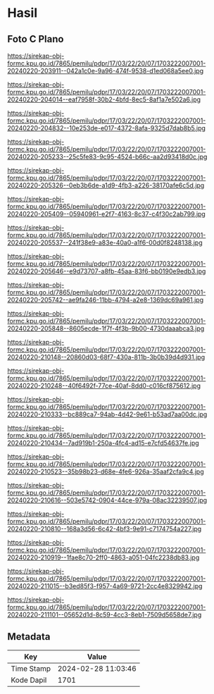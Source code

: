 # Hasil

## Foto C Plano

https://sirekap-obj-formc.kpu.go.id/7865/pemilu/pdpr/17/03/22/20/07/1703222007001-20240220-203911--042a1c0e-9a96-474f-9538-d1ed068a5ee0.jpg

https://sirekap-obj-formc.kpu.go.id/7865/pemilu/pdpr/17/03/22/20/07/1703222007001-20240220-204014--eaf7958f-30b2-4bfd-8ec5-8af1a7e502a6.jpg

https://sirekap-obj-formc.kpu.go.id/7865/pemilu/pdpr/17/03/22/20/07/1703222007001-20240220-204832--10e253de-e017-4372-8afa-9325d7dab8b5.jpg

https://sirekap-obj-formc.kpu.go.id/7865/pemilu/pdpr/17/03/22/20/07/1703222007001-20240220-205233--25c5fe83-9c95-4524-b66c-aa2d93418d0c.jpg

https://sirekap-obj-formc.kpu.go.id/7865/pemilu/pdpr/17/03/22/20/07/1703222007001-20240220-205326--0eb3b6de-a1d9-4fb3-a226-38170afe6c5d.jpg

https://sirekap-obj-formc.kpu.go.id/7865/pemilu/pdpr/17/03/22/20/07/1703222007001-20240220-205409--05940961-e2f7-4163-8c37-c4f30c2ab799.jpg

https://sirekap-obj-formc.kpu.go.id/7865/pemilu/pdpr/17/03/22/20/07/1703222007001-20240220-205537--241f38e9-a83e-40a0-a1f6-00d0f8248138.jpg

https://sirekap-obj-formc.kpu.go.id/7865/pemilu/pdpr/17/03/22/20/07/1703222007001-20240220-205646--e9d73707-a8fb-45aa-83f6-bb0190e9edb3.jpg

https://sirekap-obj-formc.kpu.go.id/7865/pemilu/pdpr/17/03/22/20/07/1703222007001-20240220-205742--ae9fa246-11bb-4794-a2e8-1369dc69a961.jpg

https://sirekap-obj-formc.kpu.go.id/7865/pemilu/pdpr/17/03/22/20/07/1703222007001-20240220-205848--8605ecde-1f7f-4f3b-9b00-4730daaabca3.jpg

https://sirekap-obj-formc.kpu.go.id/7865/pemilu/pdpr/17/03/22/20/07/1703222007001-20240220-210148--20860d03-68f7-430a-811b-3b0b39d4d931.jpg

https://sirekap-obj-formc.kpu.go.id/7865/pemilu/pdpr/17/03/22/20/07/1703222007001-20240220-210248--40f6492f-77ce-40af-8dd0-c016cf875612.jpg

https://sirekap-obj-formc.kpu.go.id/7865/pemilu/pdpr/17/03/22/20/07/1703222007001-20240220-210333--bc889ca7-94ab-4d42-9e61-b53ad7aa00dc.jpg

https://sirekap-obj-formc.kpu.go.id/7865/pemilu/pdpr/17/03/22/20/07/1703222007001-20240220-210434--7ad919b1-250a-4fc4-ad15-e7cfd54637fe.jpg

https://sirekap-obj-formc.kpu.go.id/7865/pemilu/pdpr/17/03/22/20/07/1703222007001-20240220-210523--35b98b23-d68e-4fe6-926a-35aaf2cfa9c4.jpg

https://sirekap-obj-formc.kpu.go.id/7865/pemilu/pdpr/17/03/22/20/07/1703222007001-20240220-210616--503e5742-0904-44ce-979a-08ac32239507.jpg

https://sirekap-obj-formc.kpu.go.id/7865/pemilu/pdpr/17/03/22/20/07/1703222007001-20240220-210810--168a3d56-6c42-4bf3-9e91-c7174754a227.jpg

https://sirekap-obj-formc.kpu.go.id/7865/pemilu/pdpr/17/03/22/20/07/1703222007001-20240220-210919--1fae8c70-2ff0-4863-a051-04fc2238db83.jpg

https://sirekap-obj-formc.kpu.go.id/7865/pemilu/pdpr/17/03/22/20/07/1703222007001-20240220-211015--b3ed85f3-f957-4a69-9721-2cc4e8329942.jpg

https://sirekap-obj-formc.kpu.go.id/7865/pemilu/pdpr/17/03/22/20/07/1703222007001-20240220-211101--05652d1d-8c59-4cc3-8eb1-7509d5658de7.jpg


## Metadata

| Key        | Value               |
| ---------- | ------------------- |
| Time Stamp | 2024-02-28 11:03:46 |
| Kode Dapil | 1701                |




